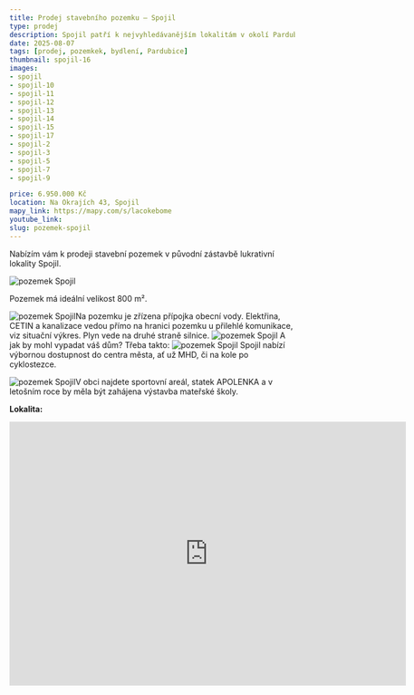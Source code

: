 ```yaml
---
title: Prodej stavebního pozemku – Spojil
type: prodej
description: Spojil patří k nejvyhledávanějším lokalitám v okolí Pardubic. Pro svou dostupnost do centra, ale i klid. A právě zde pro vás mám parcelu o perfektní velikosti 800 m². 
date: 2025-08-07
tags: [prodej, pozemkek, bydlení, Pardubice]
thumbnail: spojil-16
images:
- spojil
- spojil-10
- spojil-11
- spojil-12
- spojil-13
- spojil-14
- spojil-15
- spojil-17
- spojil-2
- spojil-3
- spojil-5
- spojil-7
- spojil-9

price: 6.950.000 Kč
location: Na Okrajích 43, Spojil
mapy_link: https://mapy.com/s/lacokebome
youtube_link:
slug: pozemek-spojil
---
```


Nabízím vám k prodeji stavební pozemek v původní zástavbě lukrativní lokality Spojil. 

![pozemek Spojil](https://res.cloudinary.com/dgnpeadbj/image/upload/v1754723683/spojil-17.jpg)

Pozemek má ideální velikost 800 m².

![pozemek Spojil](https://res.cloudinary.com/dgnpeadbj/image/upload/v1754722348/spojil-9.jpg)Na pozemku je zřízena přípojka obecní vody. Elektřina, CETIN a kanalizace vedou přímo na hranici pozemku u přilehlé komunikace, viz situační výkres. Plyn vede na druhé straně silnice.
![pozemek Spojil](https://res.cloudinary.com/dgnpeadbj/image/upload/v1754722347/spojil-2.jpg) 
A jak by mohl vypadat váš dům? Třeba takto:
![pozemek Spojil](https://res.cloudinary.com/dgnpeadbj/image/upload/v1754722493/spojil-15.jpg) 
Spojil nabízí výbornou dostupnost do centra města, ať už MHD, či na kole po cyklostezce.

![pozemek Spojil](https://res.cloudinary.com/dgnpeadbj/image/upload/v1754722349/spojil-13.jpg)V obci najdete sportovní areál, statek APOLENKA a v letošním roce by měla být zahájena výstavba mateřské školy.

**Lokalita:**

<iframe style="border:none" src="https://mapy.com/s/fovomubena" width="700" height="466" frameborder="0"></iframe>
